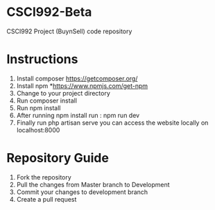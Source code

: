 # CSCI992-Beta
CSCI992 Project (BuynSell) code repository 

# Instructions 
1. Install composer 
    https://getcomposer.org/
2. Install npm
    *https://www.npmjs.com/get-npm
3. Change to your project directory 
4. Run composer install 
5. Run npm install 
6. After running npm install 
    run : npm run dev
7. Finally run php artisan serve 
you can access the website locally on localhost:8000

# Repository Guide
1. Fork the repository
2. Pull the changes from Master branch to Development
3. Commit your changes to development branch
4. Create a pull request

